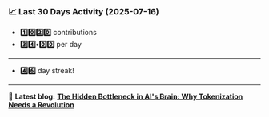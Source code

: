 <!--START_STATS-->
### 📈 Last 30 Days Activity (2025-07-16)  
- **1️⃣0️⃣2️⃣0️⃣** contributions  
- **3️⃣4️⃣•0️⃣0️⃣** per day
---
- **4️⃣6️⃣** day streak!
---
📝 **Latest blog:** [**The Hidden Bottleneck in AI's Brain: Why Tokenization Needs a Revolution**](https://andriak.com/blog/tokenization-revolution)
<!--END_STATS-->
